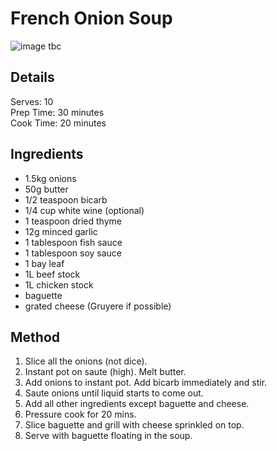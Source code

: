 # French Onion Soup

![image tbc](./pictures/pic.jpeg)

## Details
Serves: 10\
Prep Time:  30 minutes\
Cook Time:  20 minutes

## Ingredients
- 1.5kg onions
- 50g butter
- 1/2 teaspoon bicarb
- 1/4 cup white wine (optional)
- 1 teaspoon dried thyme
- 12g minced garlic
- 1 tablespoon fish sauce
- 1 tablespoon soy sauce
- 1 bay leaf
- 1L beef stock
- 1L chicken stock
- baguette
- grated cheese (Gruyere if possible)


## Method
1. Slice all the onions (not dice).
1. Instant pot on saute (high). Melt butter.
1. Add onions to instant pot. Add bicarb immediately and stir.
1. Saute onions until liquid starts to come out.
1. Add all other ingredients except baguette and cheese.
1. Pressure cook for 20 mins.
1. Slice baguette and grill with cheese sprinkled on top.
1. Serve with baguette floating in the soup.
